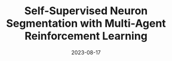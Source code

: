 ---
title: "Self-Supervised Neuron Segmentation with Multi-Agent Reinforcement Learning"
collection: publications
category: conferences
permalink: /publication/2009-10-01-paper-title-number-1
excerpt: '
This paper proposes a decision - based MIM for neuron segmentation in EM data. It uses MARL to optimize masking, outperforming alternatives.'
date: 2023-08-17
venue: IJCAI
slidesurl: # 'http://academicpages.github.io/files/slides1.pdf'
paperurl: 'https://www.ijcai.org/proceedings/2023/0068.pdf'
# citation: 'Chen, Y., Huang, W., Zhou, S., Chen, Q., & Xiong, Z. (2023, August). Self-supervised neuron segmentation with multi-agent reinforcement learning. In Proceedings of the Thirty-Second International Joint Conference on Artificial Intelligence (pp. 609-617).'
main_figure: "/images/ijcai2023.png" # Add teaser field for the preview image
codeurl: "https://github.com/example/repo"
bibtex: |
  @inproceedings{chen2023self,
    title={Self-supervised neuron segmentation with multi-agent reinforcement learning},
    author={Chen, Yinda and Huang, Wei and Zhou, Shenglong and Chen, Qi and Xiong, Zhiwei},
    booktitle={Proceedings of the Thirty-Second International Joint Conference on Artificial Intelligence},
    pages={609--617},
    year={2023}
    }
---